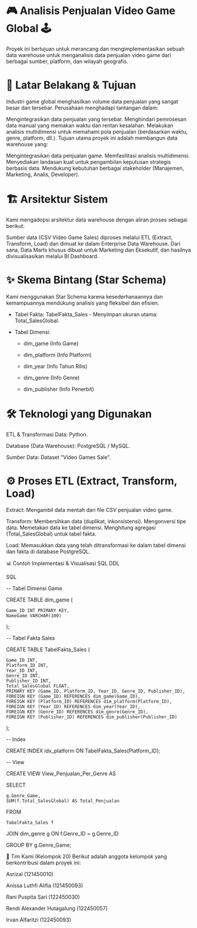 # 🎮  Analisis Penjualan Video Game Global 🕹️






Proyek ini bertujuan untuk merancang dan mengimplementasikan sebuah data warehouse untuk menganalisis data penjualan video game dari berbagai sumber, platform, dan wilayah geografis.

# 🎯 Latar Belakang & Tujuan
Industri game global menghasilkan volume data penjualan yang sangat besar dan tersebar. Perusahaan menghadapi tantangan dalam:

Mengintegrasikan data penjualan yang tersebar.
Menghindari pemrosesan data manual yang memakan waktu dan rentan kesalahan.
Melakukan analisis multidimensi untuk memahami pola penjualan (berdasarkan waktu, genre, platform, dll.).
Tujuan utama proyek ini adalah membangun data warehouse yang:

Mengintegrasikan data penjualan game.
Memfasilitasi analisis multidimensi.
Menyediakan landasan kuat untuk pengambilan keputusan strategis berbasis data.
Mendukung kebutuhan berbagai stakeholder (Manajemen, Marketing, Analis, Developer).

# 🏗️ Arsitektur Sistem
Kami mengadopsi arsitektur data warehouse dengan aliran proses sebagai berikut:

Sumber data (CSV Video Game Sales)  diproses melalui ETL (Extract, Transform, Load)  dan dimuat ke dalam Enterprise Data Warehouse. Dari sana, Data Marts khusus dibuat untuk Marketing dan Eksekutif, dan hasilnya divisualisasikan melalui BI Dashboard.


# ✨ Skema Bintang (Star Schema)
Kami menggunakan Star Schema karena kesederhanaannya dan kemampuannya mendukung analisis yang fleksibel dan efisien.

* Tabel Fakta: TabelFakta_Sales  - Menyimpan ukuran utama: Total_SalesGlobal.




* Tabel Dimensi:
  * dim_game (Info Game) 

  * dim_platform (Info Platform) 

  * dim_year (Info Tahun Rilis) 

  * dim_genre (Info Genre) 

  * dim_publisher (Info Penerbit) 

# 🛠️ Teknologi yang Digunakan
ETL & Transformasi Data: Python.

Database (Data Warehouse): PostgreSQL / MySQL.

Sumber Data: Dataset "Video Games Sale".
# ⚙️ Proses ETL (Extract, Transform, Load)
Extract: Mengambil data mentah dari file CSV penjualan video game.

Transform: 
Membersihkan data (duplikat, inkonsistensi).
Mengonversi tipe data.
Memetakan data ke tabel dimensi.
Menghitung agregasi (Total_SalesGlobal) untuk tabel fakta.

Load: Memasukkan data yang telah ditransformasi ke dalam tabel dimensi dan fakta di database PostgreSQL.

📊 Contoh Implementasi & Visualisasi
SQL DDL 

SQL


-- Tabel Dimensi Game

CREATE TABLE dim_game (

    Game_ID INT PRIMARY KEY,
    NameGame VARCHAR(100)
    
); 


-- Tabel Fakta Sales

CREATE TABLE TabelFakta_Sales (

    Game_ID INT,
    Platform_ID INT,
    Year_ID INT,
    Genre_ID INT,
    Publisher_ID INT,
    Total_SalesGlobal FLOAT,
    PRIMARY KEY (Game_ID, Platform_ID, Year_ID, Genre_ID, Publisher_ID),
    FOREIGN KEY (Game_ID) REFERENCES dim_game(Game_ID),
    FOREIGN KEY (Platform_ID) REFERENCES dim_platform(Platform_ID),
    FOREIGN KEY (Year_ID) REFERENCES dim_year(Year_ID),
    FOREIGN KEY (Genre_ID) REFERENCES dim_genre(Genre_ID),
    FOREIGN KEY (Publisher_ID) REFERENCES dim_publisher(Publisher_ID)

); 


-- Index

CREATE INDEX idx_platform ON TabelFakta_Sales(Platform_ID); 

-- View

CREATE VIEW View_Penjualan_Per_Genre AS

SELECT

    g.Genre_Game,
    SUM(f.Total_SalesGlobal) AS Total_Penjualan
FROM

    TabelFakta_Sales f
    
JOIN dim_genre g ON f.Genre_ID = g.Genre_ID

GROUP BY g.Genre_Game; 


👥 Tim Kami (Kelompok 20)
Berikut adalah anggota kelompok yang berkontribusi dalam proyek ini:

Asrizal (121450010) 


Anissa Luthfi Alifia (121450093) 


Rani Puspita Sari (122450030) 


Rendi Alexander Hutagalung (122450057) 


Irvan Alfaritzi (122450093) 
